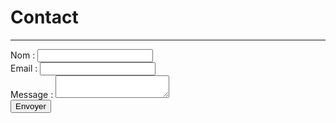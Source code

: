 # Contact

***

<form action="https://api.web3forms.com/submit" method="POST">
	<input type="hidden" name="access_key" value="f48c6987-809d-414c-abcd-bcc47e327295">
	<div class="form-group">
   	<label for="name">Nom :</label>
		<input type="text" name="name" required>
	</div>
	<div class="form-group">
   	<label for="email">Email :</label>
		<input type="email" name="email" required>
	</div>
	<div class="form-group">
    	<label for="message">Message :</label>
		<textarea name="message" required></textarea>
	</div>
	<input type="checkbox" name="botcheck" class="hidden" style="display: none;">
	<input type="hidden" name="redirect" value="https://eens.surge.sh/fr/envoi.html">
	<button type="submit">Envoyer</button>
</form>

